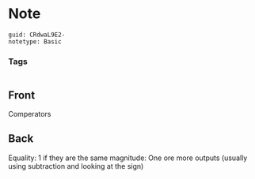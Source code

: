 # Note
```
guid: CRdwaL9E2-
notetype: Basic
```

### Tags
```
```

## Front
Comperators

## Back
Equality: 1 if they are the same
magnitude: One ore more outputs (usually using subtraction and looking at the sign)

